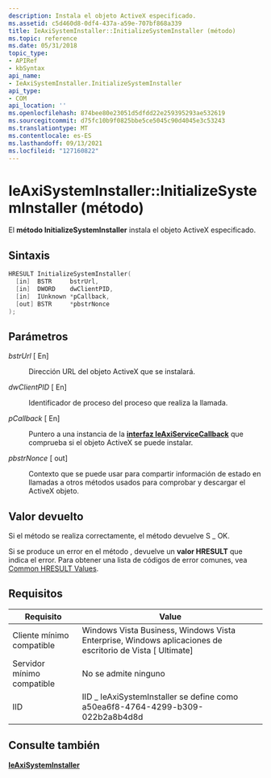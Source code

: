 ```yaml
---
description: Instala el objeto ActiveX especificado.
ms.assetid: c5d460d8-0df4-437a-a59e-707bf868a339
title: IeAxiSystemInstaller::InitializeSystemInstaller (método)
ms.topic: reference
ms.date: 05/31/2018
topic_type:
- APIRef
- kbSyntax
api_name:
- IeAxiSystemInstaller.InitializeSystemInstaller
api_type:
- COM
api_location: ''
ms.openlocfilehash: 874bee80e23051d5dfdd22e259395293ae532619
ms.sourcegitcommit: d75fc10b9f0825bbe5ce5045c90d4045e3c53243
ms.translationtype: MT
ms.contentlocale: es-ES
ms.lasthandoff: 09/13/2021
ms.locfileid: "127160822"
---
```

# <a name="ieaxisysteminstallerinitializesysteminstaller-method"></a>IeAxiSystemInstaller::InitializeSystemInstaller (método)

El **método InitializeSystemInstaller** instala el objeto ActiveX especificado.

## <a name="syntax"></a>Sintaxis


```C++
HRESULT InitializeSystemInstaller(
  [in]  BSTR     bstrUrl,
  [in]  DWORD    dwClientPID,
  [in]  IUnknown *pCallback,
  [out] BSTR     *pbstrNonce
);
```



## <a name="parameters"></a>Parámetros

<dl> <dt>

*bstrUrl* \[ En\]
</dt> <dd>

Dirección URL del objeto ActiveX que se instalará.

</dd> <dt>

*dwClientPID* \[ En\]
</dt> <dd>

Identificador de proceso del proceso que realiza la llamada.

</dd> <dt>

*pCallback* \[ En\]
</dt> <dd>

Puntero a una instancia de la [**interfaz IeAxiServiceCallback**](ieaxiservicecallback.md) que comprueba si el objeto ActiveX se puede instalar.

</dd> <dt>

*pbstrNonce* \[ out\]
</dt> <dd>

Contexto que se puede usar para compartir información de estado en llamadas a otros métodos usados para comprobar y descargar el ActiveX objeto.

</dd> </dl>

## <a name="return-value"></a>Valor devuelto

Si el método se realiza correctamente, el método devuelve S \_ OK.

Si se produce un error en el método , devuelve un **valor HRESULT** que indica el error. Para obtener una lista de códigos de error comunes, vea [Common HRESULT Values](/windows/desktop/SecCrypto/common-hresult-values).

## <a name="requirements"></a>Requisitos



| Requisito | Value |
|-------------------------------------|-----------------------------------------------------------------------------------------------------------|
| Cliente mínimo compatible<br/> | Windows Vista Business, Windows Vista Enterprise, Windows aplicaciones de escritorio de Vista \[ Ultimate\]<br/> |
| Servidor mínimo compatible<br/> | No se admite ninguno<br/>                                                                                 |
| IID<br/>                      | IID \_ IeAxiSystemInstaller se define como a50ea6f8-4764-4299-b309-022b2a8b4d8d<br/>                   |



## <a name="see-also"></a>Consulte también

<dl> <dt>

[**IeAxiSystemInstaller**](ieaxisysteminstaller.md)
</dt> </dl>

 

